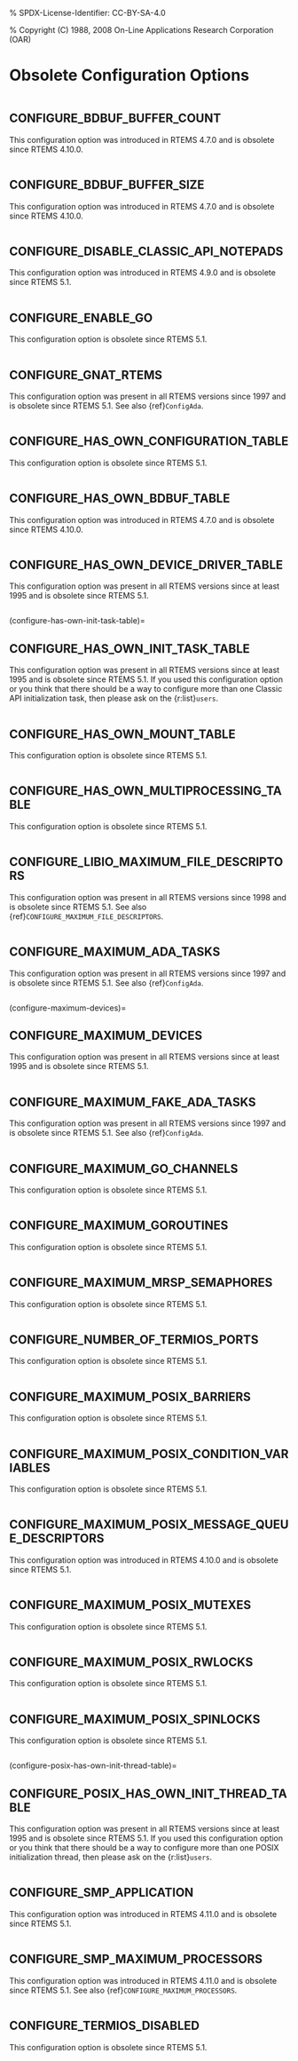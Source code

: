% SPDX-License-Identifier: CC-BY-SA-4.0

% Copyright (C) 1988, 2008 On-Line Applications Research Corporation (OAR)

# Obsolete Configuration Options

```{index} CONFIGURE_BDBUF_BUFFER_COUNT
```

## CONFIGURE_BDBUF_BUFFER_COUNT

This configuration option was introduced in RTEMS 4.7.0 and is obsolete since
RTEMS 4.10.0.

```{index} CONFIGURE_BDBUF_BUFFER_SIZE
```

## CONFIGURE_BDBUF_BUFFER_SIZE

This configuration option was introduced in RTEMS 4.7.0 and is obsolete since
RTEMS 4.10.0.

```{index} CONFIGURE_DISABLE_CLASSIC_API_NOTEPADS
```

## CONFIGURE_DISABLE_CLASSIC_API_NOTEPADS

This configuration option was introduced in RTEMS 4.9.0 and is obsolete since
RTEMS 5.1.

```{index} CONFIGURE_ENABLE_GO
```

## CONFIGURE_ENABLE_GO

This configuration option is obsolete since RTEMS 5.1.

```{index} CONFIGURE_GNAT_RTEMS
```

## CONFIGURE_GNAT_RTEMS

This configuration option was present in all RTEMS versions since 1997 and is
obsolete since RTEMS 5.1. See also {ref}`ConfigAda`.

```{index} CONFIGURE_HAS_OWN_CONFIGURATION_TABLE
```

## CONFIGURE_HAS_OWN_CONFIGURATION_TABLE

This configuration option is obsolete since RTEMS 5.1.

```{index} CONFIGURE_HAS_OWN_BDBUF_TABLE
```

## CONFIGURE_HAS_OWN_BDBUF_TABLE

This configuration option was introduced in RTEMS 4.7.0 and is obsolete since
RTEMS 4.10.0.

```{index} CONFIGURE_HAS_OWN_DEVICE_DRIVER_TABLE
```

## CONFIGURE_HAS_OWN_DEVICE_DRIVER_TABLE

This configuration option was present in all RTEMS versions since at least 1995
and is obsolete since RTEMS 5.1.

```{index} CONFIGURE_HAS_OWN_INIT_TASK_TABLE
```

(configure-has-own-init-task-table)=

## CONFIGURE_HAS_OWN_INIT_TASK_TABLE

This configuration option was present in all RTEMS versions since at least 1995
and is obsolete since RTEMS 5.1. If you used this configuration option or you
think that there should be a way to configure more than one Classic API
initialization task, then please ask on the {r:list}`users`.

```{index} CONFIGURE_HAS_OWN_MOUNT_TABLE
```

## CONFIGURE_HAS_OWN_MOUNT_TABLE

This configuration option is obsolete since RTEMS 5.1.

```{index} CONFIGURE_HAS_OWN_MULTIPROCESSING_TABLE
```

## CONFIGURE_HAS_OWN_MULTIPROCESSING_TABLE

This configuration option is obsolete since RTEMS 5.1.

```{index} CONFIGURE_LIBIO_MAXIMUM_FILE_DESCRIPTORS
```

## CONFIGURE_LIBIO_MAXIMUM_FILE_DESCRIPTORS

This configuration option was present in all RTEMS versions since 1998 and is
obsolete since RTEMS 5.1. See also {ref}`CONFIGURE_MAXIMUM_FILE_DESCRIPTORS`.

```{index} CONFIGURE_MAXIMUM_ADA_TASKS
```

## CONFIGURE_MAXIMUM_ADA_TASKS

This configuration option was present in all RTEMS versions since 1997 and is
obsolete since RTEMS 5.1. See also {ref}`ConfigAda`.

```{index} CONFIGURE_MAXIMUM_DEVICES
```

(configure-maximum-devices)=

## CONFIGURE_MAXIMUM_DEVICES

This configuration option was present in all RTEMS versions since at least 1995
and is obsolete since RTEMS 5.1.

```{index} CONFIGURE_MAXIMUM_FAKE_ADA_TASKS
```

## CONFIGURE_MAXIMUM_FAKE_ADA_TASKS

This configuration option was present in all RTEMS versions since 1997 and is
obsolete since RTEMS 5.1. See also {ref}`ConfigAda`.

```{index} CONFIGURE_MAXIMUM_GO_CHANNELS
```

## CONFIGURE_MAXIMUM_GO_CHANNELS

This configuration option is obsolete since RTEMS 5.1.

```{index} CONFIGURE_MAXIMUM_GOROUTINES
```

## CONFIGURE_MAXIMUM_GOROUTINES

This configuration option is obsolete since RTEMS 5.1.

```{index} CONFIGURE_MAXIMUM_MRSP_SEMAPHORES
```

## CONFIGURE_MAXIMUM_MRSP_SEMAPHORES

This configuration option is obsolete since RTEMS 5.1.

```{index} CONFIGURE_NUMBER_OF_TERMIOS_PORTS
```

## CONFIGURE_NUMBER_OF_TERMIOS_PORTS

This configuration option is obsolete since RTEMS 5.1.

```{index} CONFIGURE_MAXIMUM_POSIX_BARRIERS
```

## CONFIGURE_MAXIMUM_POSIX_BARRIERS

This configuration option is obsolete since RTEMS 5.1.

```{index} CONFIGURE_MAXIMUM_POSIX_CONDITION_VARIABLES
```

## CONFIGURE_MAXIMUM_POSIX_CONDITION_VARIABLES

This configuration option is obsolete since RTEMS 5.1.

```{index} CONFIGURE_MAXIMUM_POSIX_MESSAGE_QUEUE_DESCRIPTORS
```

## CONFIGURE_MAXIMUM_POSIX_MESSAGE_QUEUE_DESCRIPTORS

This configuration option was introduced in RTEMS 4.10.0 and is obsolete since
RTEMS 5.1.

```{index} CONFIGURE_MAXIMUM_POSIX_MUTEXES
```

## CONFIGURE_MAXIMUM_POSIX_MUTEXES

This configuration option is obsolete since RTEMS 5.1.

```{index} CONFIGURE_MAXIMUM_POSIX_RWLOCKS
```

## CONFIGURE_MAXIMUM_POSIX_RWLOCKS

This configuration option is obsolete since RTEMS 5.1.

```{index} CONFIGURE_MAXIMUM_POSIX_SPINLOCKS
```

## CONFIGURE_MAXIMUM_POSIX_SPINLOCKS

This configuration option is obsolete since RTEMS 5.1.

```{index} CONFIGURE_POSIX_HAS_OWN_INIT_THREAD_TABLE
```

(configure-posix-has-own-init-thread-table)=

## CONFIGURE_POSIX_HAS_OWN_INIT_THREAD_TABLE

This configuration option was present in all RTEMS versions since at least 1995
and is obsolete since RTEMS 5.1. If you used this configuration option or you
think that there should be a way to configure more than one POSIX initialization
thread, then please ask on the {r:list}`users`.

```{index} CONFIGURE_SMP_APPLICATION
```

## CONFIGURE_SMP_APPLICATION

This configuration option was introduced in RTEMS 4.11.0 and is obsolete since
RTEMS 5.1.

```{index} CONFIGURE_SMP_MAXIMUM_PROCESSORS
```

## CONFIGURE_SMP_MAXIMUM_PROCESSORS

This configuration option was introduced in RTEMS 4.11.0 and is obsolete since
RTEMS 5.1. See also {ref}`CONFIGURE_MAXIMUM_PROCESSORS`.

```{index} CONFIGURE_TERMIOS_DISABLED
```

## CONFIGURE_TERMIOS_DISABLED

This configuration option is obsolete since RTEMS 5.1.

